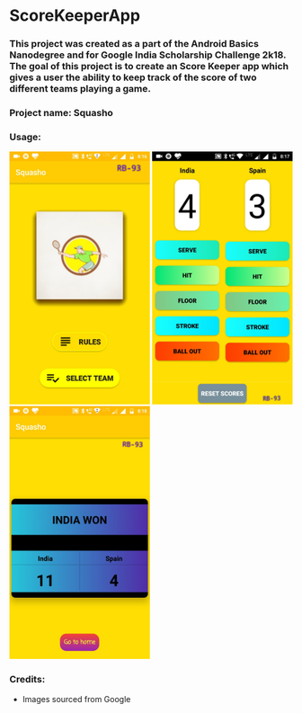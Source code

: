 # ScoreKeeperApp

### This project was created as a part of the Android Basics Nanodegree and for Google India Scholarship Challenge 2k18. The goal of this project is to create an Score Keeper app which gives a user the ability to keep track of the score of two different teams playing a game.

### Project name: Squasho

### Usage:

<img src="https://github.com/RB-93/Squasho/blob/master/App-demo/Squasho_1[1].jpg?raw=true" width="250" height="450" title="Launch"> <img src="https://github.com/RB-93/Squasho/blob/master/App-demo/Squasho_3[1].jpg?raw=true" width="250" height="450" title="Game Screen"> <img src="https://github.com/RB-93/Squasho/blob/master/App-demo/Squasho_2[1].jpg?raw=true" width="250" height="450" title="Result Screen">

### Credits:

* Images sourced from Google
